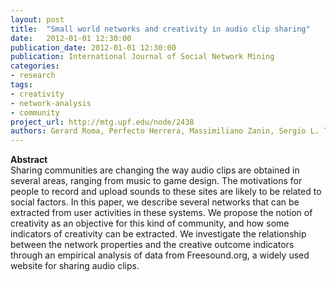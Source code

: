 ```yaml
---
layout: post
title:  "Small world networks and creativity in audio clip sharing"
date:   2012-01-01 12:30:00
publication_date: 2012-01-01 12:30:00
publication: International Journal of Social Network Mining
categories: 
- research
tags:
- creativity
- network-analysis
- community
project_url: http://mtg.upf.edu/node/2438
authors: Gerard Roma, Perfecto Herrera, Massimiliano Zanin, Sergio L. Toral, Frederic Font, Xavier Serra
---
```


**Abstract**<br>
Sharing communities are changing the way audio clips are obtained in several areas, ranging from music to game design. The motivations for people to record and upload sounds to these sites are likely to be related to social factors. In this paper, we describe several networks that can be extracted from user activities in these systems. We propose the notion of creativity as an objective for this kind of community, and how some indicators of creativity can be extracted. We investigate the relationship between the network properties and the creative outcome indicators through an empirical analysis of data from Freesound.org, a widely used website for sharing audio clips.
